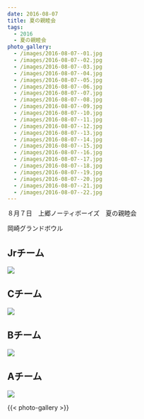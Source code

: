 ```yaml
---
date: 2016-08-07
title: 夏の親睦会
tags:
  - 2016
  - 夏の親睦会
photo_gallery:
  - /images/2016-08-07--01.jpg
  - /images/2016-08-07--02.jpg
  - /images/2016-08-07--03.jpg
  - /images/2016-08-07--04.jpg
  - /images/2016-08-07--05.jpg
  - /images/2016-08-07--06.jpg
  - /images/2016-08-07--07.jpg
  - /images/2016-08-07--08.jpg
  - /images/2016-08-07--09.jpg
  - /images/2016-08-07--10.jpg
  - /images/2016-08-07--11.jpg
  - /images/2016-08-07--12.jpg
  - /images/2016-08-07--13.jpg
  - /images/2016-08-07--14.jpg
  - /images/2016-08-07--15.jpg
  - /images/2016-08-07--16.jpg
  - /images/2016-08-07--17.jpg
  - /images/2016-08-07--18.jpg
  - /images/2016-08-07--19.jpg
  - /images/2016-08-07--20.jpg
  - /images/2016-08-07--21.jpg
  - /images/2016-08-07--22.jpg
---
```


８月７日　上郷ノーティボーイズ　夏の親睦会

岡崎グランドボウル

## Jrチーム

![](/images/2016-08-07--j-team.jpg)

## Cチーム

![](/images/2016-08-07--c-team.jpg)

## Bチーム

![](/images/2016-08-07--b-team.jpg)

## Aチーム

![](/images/2016-08-07--a-team.jpg)

{{< photo-gallery >}}

